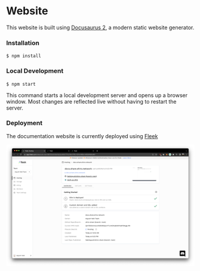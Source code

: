 # Website

This website is built using [Docusaurus 2](https://docusaurus.io/), a modern static website generator.

### Installation

```
$ npm install
```

### Local Development

```
$ npm start
```

This command starts a local development server and opens up a browser window. Most changes are reflected live without having to restart the server.

### Deployment

The documentation website is currently deployed using [Fleek](https://fleek.co/)

![screenshot showing docs website deployed on fleek](../imgs/shiro-share-docs-deployment.png)
